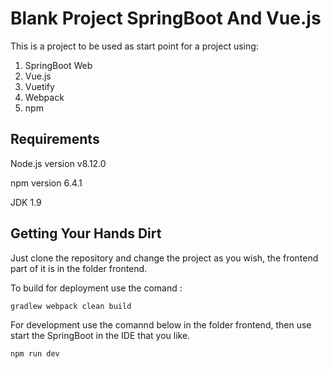 # Blank Project SpringBoot And Vue.js

This is a project to be used as start point for a project using:

1. SpringBoot Web
2. Vue.js
3. Vuetify
4. Webpack
5. npm

## Requirements

Node.js  version v8.12.0

npm version 6.4.1

JDK 1.9

## Getting Your Hands Dirt

Just clone the repository and change the project as you wish, the frontend part of it is in the folder frontend.

To build for deployment use the comand :
```
gradlew webpack clean build 
```

For development use the comannd below in the folder frontend, then use start the SpringBoot in the  IDE that you like.
```
npm run dev 
```

